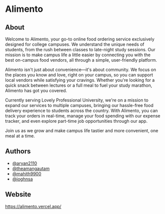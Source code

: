 # Alimento

## About

Welcome to Alimento, your go-to online food ordering service exclusively designed for college campuses. We understand the unique needs of students, from the rush between classes to late-night study sessions. Our mission is to make campus life a little easier by connecting you with the best on-campus food vendors, all through a simple, user-friendly platform.

Alimento isn't just about convenience—it's about community. We focus on the places you know and love, right on your campus, so you can support local vendors while satisfying your cravings. Whether you're looking for a quick snack between lectures or a full meal to fuel your study marathon, Alimento has got you covered.

Currently serving Lovely Professional University, we're on a mission to expand our services to multiple campuses, bringing our hassle-free food delivery experience to students across the country. With Alimento, you can track your orders in real-time, manage your food spending with our expense tracker, and even explore part-time job opportunities through our app.

Join us as we grow and make campus life tastier and more convenient, one meal at a time.

## Authors

- [@aryan2110](https://github.com/aryan2110)
- [@theamangautam](https://github.com/theamangautam)
- [@mahith9900](https://github.com/mahith9900)
- [@joghnsa](https://github.com/joghnsa)

## Website

https://alimento.vercel.app/
